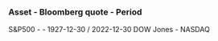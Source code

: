 
### Asset - Bloomberg quote - Period 

S&P500 -                    - 1927-12-30 / 2022-12-30
DOW Jones - 
NASDAQ


